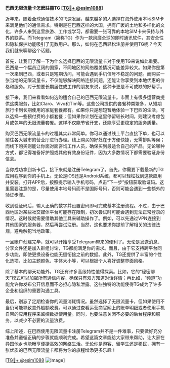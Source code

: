 **巴西无限流量卡怎麽註冊TG [[TG💪+ @esim1088](https://t.me/s/esim1088)]**

近年来，随着全球通信技术的飞速发展，越来越多的人选择在海外使用本地SIM卡来满足他们的通信需求。特别是在巴西这样的大国，拥有广袤的土地和多样化的文化，许多人来到这里旅游、工作或学习，都需要一张可靠的本地SIM卡来保持与外界的联系。而Telegram（简称TG）作为一款风靡全球的即时通讯软件，其安全性和隐私保护功能吸引了无数用户。那么，如何在巴西轻松注册并使用TG呢？今天我们就来聊聊这个话题。

首先，让我们了解一下为什么选择巴西的无限流量卡对于使用TG来说如此重要。巴西是一个幅员辽阔的国家，不同地区的网络覆盖情况可能差异较大。如果你是第一次来到巴西，或者只是短期访问，可能会遇到手机信号不稳定的问题。而购买一张当地的无限流量卡，不仅能够解决网络连接问题，还能让你享受到本地优惠的价格和服务。对于想要长期居住或工作的朋友来说，这种卡更是不可或缺的好帮手。

接下来，我们来看看如何选购适合自己的巴西无限流量卡。市面上有很多运营商提供这类服务，比如Claro、Vivo和Tim等。这些公司提供的套餐种类繁多，从短期旅行卡到长期使用的家庭套餐都有。如果你只是想短暂地体验一下巴西的生活，可以选择一些预付费的小额套餐；但如果你计划在这里停留较长时间，则建议考虑包月或包年的无限流量套餐。这样不仅能节省开支，还能享受更稳定的服务质量。

购买巴西无限流量卡的过程其实非常简单。你可以通过线上平台直接下单，也可以前往各大城市的营业厅进行办理。线上购买的好处在于方便快捷，无需排队等候；而线下购买则能让你面对面咨询工作人员，确保买到最适合自己的产品。无论哪种方式，都记得准备好护照或其他有效身份证件，因为大多数情况下都需要验证身份信息。

当你成功拿到新卡后，接下来就是注册Telegram了。首先，你需要下载最新的TG应用程序到你的手机上。无论是iOS还是Android系统，都可以轻松找到这款应用并安装。打开APP后，按照提示输入手机号码，点击“下一步”按钮获取验证码。这里需要注意的是，尽量使用本地号码而不是国际号码，否则可能会遇到一些额外的验证步骤。

收到验证码后，输入正确的数字并设置密码即可完成基本注册流程。不过，由于巴西地区对某些社交媒体平台可能存在限制，初次尝试时可能会遇到无法正常登录的情况。这时候就需要借助其他工具来辅助操作了。例如，可以先通过VPN连接到其他国家的服务器，然后再尝试注册。当然，这也要求你提前了解相关的法律法规，避免触犯当地政策。

一旦账户创建完毕，就可以开始享受Telegram带来的便利了。无论是发送消息、分享文件还是加入群组讨论，TG都能满足你的需求。而且，由于它支持跨平台同步功能，即使更换设备也能无缝衔接之前的数据。此外，TG还提供了丰富的个性化选项，比如主题颜色、字体大小等，可以根据个人喜好调整界面风格。

除了基本的聊天功能外，TG还有许多高级特性值得探索。比如，它的“秘密聊天”模式可以加密所有通信内容，确保只有双方知道对话详情；再比如，“频道”功能允许你发布公开信息而不必担心隐私泄露。这些独特的功能使得TG成为了许多企业和组织的重要沟通工具。

最后，别忘了定期检查你的流量消耗情况。虽然选择了无限流量卡，但如果使用不当仍可能导致意外超额收费。可以通过查看运营商官网上的账单明细或者使用手机自带的应用程序来监控数据使用量。同时，也要注意关闭不必要的后台程序和服务，以减少不必要的流量浪费。

综上所述，在巴西使用无限流量卡注册Telegram并不是一件难事，只要做好充分准备并遵循正确的步骤就能顺利完成。希望这篇文章能给大家带来帮助，让大家在异国他乡也能畅享便捷高效的网络生活。无论你是游客、留学生还是移民，拥有一张优质的巴西无限流量卡都将为你的旅程增添更多乐趣！

[[TG💪+ @esim1088](https://t.me/s/esim1088) ![Image](https://i.postimg.cc/4NQfJmqS/Snipaste-2025-05-13-00-14-12.png)]